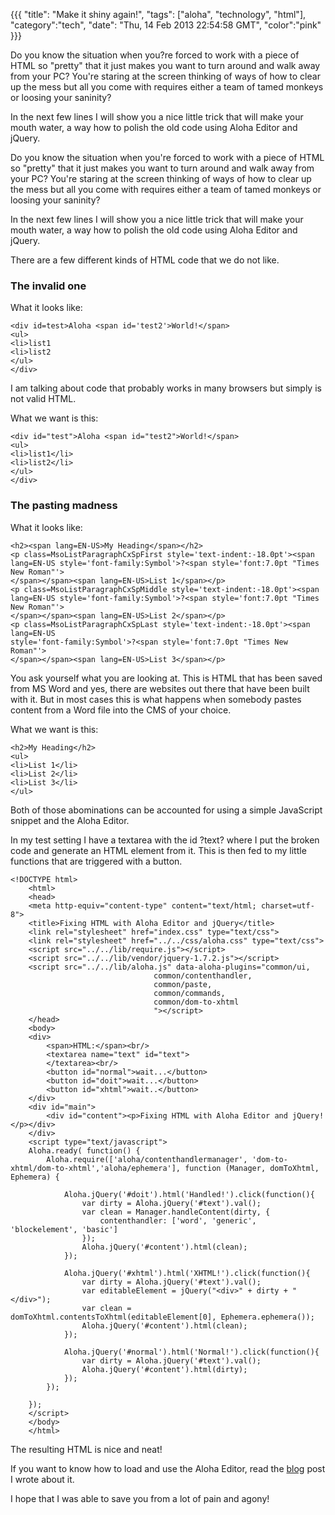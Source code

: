 {{{
  "title": "Make it shiny again!",
  "tags": ["aloha", "technology", "html"],
  "category":"tech",
  "date": "Thu, 14 Feb 2013 22:54:58 GMT",
  "color":"pink"
}}}

Do you know the situation when you?re forced to work with a piece of HTML so "pretty" that it just makes you want to turn around and walk away from your PC? You're staring at the screen thinking of ways of how to clear up the mess but all you come with requires either a team of tamed monkeys or loosing your saninity?

In the next few lines I will show you a nice little trick that will make your mouth water, a way how to polish the old code using Aloha Editor and jQuery.
<!--more-->
Do you know
the situation when you're forced to work with a piece of HTML so "pretty" that
it just makes you want to turn around and walk away from your PC? You're
staring at the screen thinking of ways of how to clear up the mess but all you
come with requires either a team of tamed monkeys or loosing your saninity?

In the next few lines I will show you a nice
little trick that will make your mouth water, a way how to polish the old code
using Aloha Editor and jQuery.

There are a
few different kinds of HTML code that we do not like. 

### The invalid one

What it looks like:

    <div id=test>Aloha <span id='test2'>World!</span>
    <ul>
    <li>list1
    <li>list2
    </ul>
    </div>


I am
talking about code that probably works in many browsers but simply is not valid
HTML.

What we want is this:
    
    <div id="test">Aloha <span id="test2">World!</span>
    <ul>
    <li>list1</li>
    <li>list2</li>
    </ul>
    </div>


### The pasting madness

What it looks like:
    
    <h2><span lang=EN-US>My Heading</span></h2>
    <p class=MsoListParagraphCxSpFirst style='text-indent:-18.0pt'><span
    lang=EN-US style='font-family:Symbol'>?<span style='font:7.0pt "Times New Roman"'>        
    </span></span><span lang=EN-US>List 1</span></p>
    <p class=MsoListParagraphCxSpMiddle style='text-indent:-18.0pt'><span
    lang=EN-US style='font-family:Symbol'>?<span style='font:7.0pt "Times New Roman"'>        
    </span></span><span lang=EN-US>List 2</span></p>
    <p class=MsoListParagraphCxSpLast style='text-indent:-18.0pt'><span lang=EN-US
    style='font-family:Symbol'>?<span style='font:7.0pt "Times New Roman"'>        
    </span></span><span lang=EN-US>List 3</span></p>


You ask
yourself what you are looking at. This is HTML that has been saved from MS Word
and yes, there are websites out there that have been built with it. But in most
cases this is what happens when somebody pastes content from a Word file into
the CMS of your choice. 

What we want is this:
    
    <h2>My Heading</h2>
    <ul>
    <li>List 1</li>
    <li>List 2</li>
    <li>List 3</li>
    </ul>


Both of
those abominations can be accounted for using a simple JavaScript snippet and
the Aloha Editor. 

In my test
setting I have a textarea with the id ?text? where I put the broken code and
generate an HTML element from it. This is then fed to my little functions that
are triggered with a button.

    <!DOCTYPE html>
        <html>
        <head>
        <meta http-equiv="content-type" content="text/html; charset=utf-8">
        <title>Fixing HTML with Aloha Editor and jQuery</title>
        <link rel="stylesheet" href="index.css" type="text/css">
        <link rel="stylesheet" href="../../css/aloha.css" type="text/css">
        <script src="../../lib/require.js"></script>
        <script src="../../lib/vendor/jquery-1.7.2.js"></script>
        <script src="../../lib/aloha.js" data-aloha-plugins="common/ui,
                                    common/contenthandler,
                                    common/paste,
                                    common/commands,
                                    common/dom-to-xhtml
                                    "></script>
        </head>
        <body>
        <div>
            <span>HTML:</span><br/>
            <textarea name="text" id="text">
            </textarea><br/>
            <button id="normal">wait...</button>
            <button id="doit">wait...</button>
            <button id="xhtml">wait..</button>
        </div>
        <div id="main">
            <div id="content"><p>Fixing HTML with Aloha Editor and jQuery!</p></div>
        </div>
        <script type="text/javascript">
        Aloha.ready( function() {
            Aloha.require(['aloha/contenthandlermanager', 'dom-to-xhtml/dom-to-xhtml','aloha/ephemera'], function (Manager, domToXhtml, Ephemera) {
    
                Aloha.jQuery('#doit').html('Handled!').click(function(){
                    var dirty = Aloha.jQuery('#text').val();
                    var clean = Manager.handleContent(dirty, {
                        contenthandler: ['word', 'generic', 'blockelement', 'basic']
                    });
                    Aloha.jQuery('#content').html(clean);
                });
    
                Aloha.jQuery('#xhtml').html('XHTML!').click(function(){
                    var dirty = Aloha.jQuery('#text').val();
                    var editableElement = jQuery("<div>" + dirty + "</div>");
                    var clean = domToXhtml.contentsToXhtml(editableElement[0], Ephemera.ephemera());
                    Aloha.jQuery('#content').html(clean);
                });
    
                Aloha.jQuery('#normal').html('Normal!').click(function(){
                    var dirty = Aloha.jQuery('#text').val();
                    Aloha.jQuery('#content').html(dirty);
                });
            });
    
        });
        </script>
        </body>
        </html>
    

The
resulting HTML is nice and neat!

If you want to know how to load and use the Aloha Editor, read the [blog](/blog/using-aloha-editor) post I wrote about it.

I hope that
I was able to save you from a lot of pain and agony!